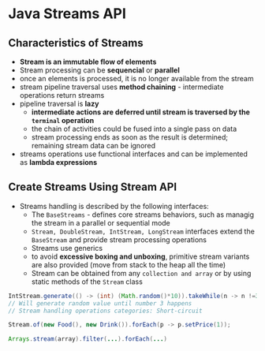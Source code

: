 # Java Streams API

## Characteristics of Streams
- **Stream is an immutable flow of elements**
- Stream processing can be **sequencial** or **parallel**
- once an elements is processed, it is no longer available from the stream
- stream pipeline traversal uses **method chaining** - intermediate operations return streams
- pipeline traversal is **lazy**
	- **intermediate actions are deferred until stream is traversed by the `terminal` operation**
	- the chain of activities could be fused into a single pass on data
	- stream processing ends as soon as the result is determined; remaining stream data can be ignored
- streams operations use functional interfaces and can be implemented as **lambda expressions**

## Create Streams Using Stream API
- Streams handling is described by the following interfaces:
	- The `BaseStreams` -  defines core streams behaviors, such as managig the stream in a parallel or sequential mode
	- `Stream, DoubleStream, IntStream, LongStream` interfaces extend the `BaseStream` and provide stream processing operations
	- Streams use generics
	- to avoid **excessive boxing and unboxing**, primitive stream variants are also provided (move from stack to the heap all the time)
	- Stream can be obtained from any `collection and array` or by using static methods of the `Stream` class

```java
IntStream.generate(() -> (int) (Math.random()*10)).takeWhile(n -> n !=3 ).sum();
// Will generate random value until number 3 happens
// Stream handling operations categories: Short-circuit

Stream.of(new Food(), new Drink()).forEach(p -> p.setPrice(1));

Arrays.stream(array).filter(...).forEach(...)
```
